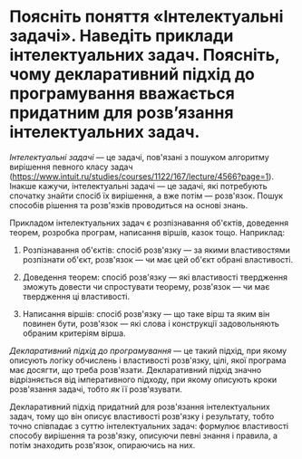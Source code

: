 #  Поясніть поняття «Інтелектуальні задачі». Наведіть приклади інтелектуальних задач. Поясніть, чому декларативний підхід до програмування вважається придатним для розв’язання інтелектуальних задач.

*Інтелектуальні задачі* — це задачі, пов'язані з пошуком алгоритму вирішення певного класу задач (https://www.intuit.ru/studies/courses/1122/167/lecture/4566?page=1). Інакше кажучи, інтелектуальні задачі — це задачі, які потребують спочатку знайти спосіб їх вирішення, а вже потім — розв'язок. Пошук способів рішення та розв'язків проводиться на основі знань.

Прикладом інтелектуальних задач є розпізнавання об'єктів, доведення теорем, розробка програм, написання віршів, казок тощо. Наприклад:

1. Розпізнавання об'єктів: спосіб розв'язку — за якими властивостями розпізнати об'єкт, розв'язок — чи має цей об'єкт обрані властивості.

2. Доведення теорем: спосіб розв'язку — які властивості твердження зможуть довести чи спростувати теорему, розв'язок — чи має твердження ці властивості.

3. Написання віршів: спосіб розв'язку — що таке вірш та яким він повинен бути, розв'язок — які слова і конструкції задовольняють обраним критеріям вірша.

*Декларативний підхід до програмування* — це такий підхід, при якому описують логіку обчислень і властивості розв'язку, цілі, якої програма має досягти, *що* треба розв'язати. Декларативний підхід значно відрізняється від імперативного підходу, при якому описують кроки розв'язання задачі, тобто *як* її розв'язувати.

Декларативний підхід придатний для розв'язання інтелектуальних задач, тому що він описує властивості розв'язку і результату, тобто точно співпадає з суттю інтелектуальних задач: формулює властивості способу вирішення та розв'язку, описуючи певні знання і правила, а потім знаходить розв'язок, опираючись на них.

